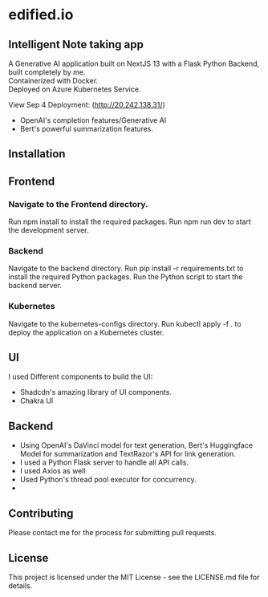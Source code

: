 # edified.io
## Intelligent Note taking app

A Generative AI application built on NextJS 13 with a Flask Python Backend, built completely by me. <br>
Containerized with Docker. <br>
Deployed on Azure Kubernetes Service. <br>

View Sep 4 Deployment: (http://20.242.138.31/)

- OpenAI's completion features/Generative AI
- Bert's powerful summarization features.
  
## Installation
## Frontend

### Navigate to the Frontend directory.
Run npm install to install the required packages.
Run npm run dev to start the development server.
### Backend
Navigate to the backend directory.
Run pip install -r requirements.txt to install the required Python packages.
Run the Python script to start the backend server.
### Kubernetes
Navigate to the kubernetes-configs directory.
Run kubectl apply -f . to deploy the application on a Kubernetes cluster.

## UI
I used Different components to build the UI:
- Shadcdn's amazing library of UI components.
- Chakra UI

## Backend
- Using OpenAI's DaVinci model for text generation, Bert's Huggingface Model for summarization and TextRazor's API for link generation.
- I used a Python Flask server to handle all API calls.
- I used Axios as well
- Used Python's thread pool executor for concurrency.
- 
## Contributing
Please contact me for the process for submitting pull requests.

## License
This project is licensed under the MIT License - see the LICENSE.md file for details.


